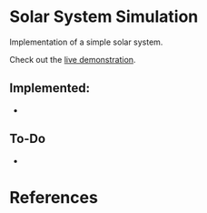 # Solar System Simulation

Implementation of a simple solar system.

Check out the [live demonstration]().


## Implemented:

-

##  To-Do

- 


# References